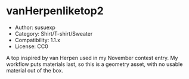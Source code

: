# vanHerpenliketop2

* Author: susuexp
* Category: Shirt/T-shirt/Sweater
* Compatibility: 1.1.x
* License: CC0

A top inspired by van Herpen used in my November contest entry.
My workflow puts materials last, so this is a geometry asset, with no usable material out of the box.

